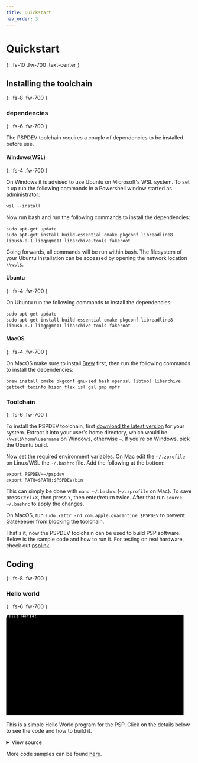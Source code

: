 ```yaml
---
title: Quickstart
nav_order: 3
---
```


# Quickstart
{: .fs-10 .fw-700 .text-center }

## Installing the toolchain
{: .fs-8 .fw-700 }

### dependencies
{: .fs-6 .fw-700 }

The PSPDEV toolchain requires a couple of dependencies to be installed before use.

#### Windows(WSL)
{: .fs-4 .fw-700 }

On Windows it is advised to use Ubuntu on Microsoft's WSL system. To set it up run the following commands in a Powershell window started as administrator:

```powershell
wsl --install
```

Now run bash and run the following commands to install the dependencies:

```shell
sudo apt-get update
sudo apt-get install build-essential cmake pkgconf libreadline8 libusb-0.1 libgpgme11 libarchive-tools fakeroot
```

Going forwards, all commands will be run within bash. The filesystem of your Ubuntu installation can be accessed by opening the network location `\\wsl$`.

#### Ubuntu
{: .fs-4 .fw-700 }

On Ubuntu run the following commands to install the dependencies:

```shell
sudo apt-get update
sudo apt-get install build-essential cmake pkgconf libreadline8 libusb-0.1 libgpgme11 libarchive-tools fakeroot
```

#### MacOS
{: .fs-4 .fw-700 }

On MacOS make sure to install [Brew](https://brew.sh/) first, then run the following commands to install the dependencies:

```shell
brew install cmake pkgconf gnu-sed bash openssl libtool libarchive gettext texinfo bison flex isl gsl gmp mpfr
```


### Toolchain 
{: .fs-6 .fw-700 }

To install the PSPDEV toolchain, first [download the latest version](https://github.com/pspdev/pspdev/releases/tag/latest) for your system. Extract it into your user's home directory, which would be `\\wsl$\home\username` on Windows, otherwise `~`. If you're on Windows, pick the Ubuntu build.

Now set the required environment variables. On Mac edit the ``~/.zprofile`` on Linux/WSL the ``~/.bashrc`` file. Add the following at the bottom:

```shell
export PSPDEV=~/pspdev
export PATH=$PATH:$PSPDEV/bin
```

This can simply be done with `nano ~/.bashrc` (`~/.zprofile` on Mac). To save press `Ctrl`+`X`, then press `Y`, then enter/return twice. After that run `source ~/.bashrc` to apply the changes.

On MacOS, run `sudo xattr -rd com.apple.quarantine $PSPDEV` to prevent Gatekeeper from blocking the toolchain.

That's it, now the PSPDEV toolchain can be used to build PSP software. Below is the sample code and how to run it. For testing on real hardware, check out [psplink](https://pspdev.github.io/psplinkusb/).

## Coding
{: .fs-8 .fw-700 }

### Hello world
{: .fs-6 .fw-700 }

![](images/hello.png?raw=true)


This is a simple Hello World program for the PSP. Click on the details below to see the code and how to build it.

<details markdown="1">

<summary>View source</summary>

**main.c**

```c

#include <pspkernel.h>
#include <pspdebug.h>
#include <pspdisplay.h>

// PSP_MODULE_INFO is required
PSP_MODULE_INFO("Hello World", 0, 1, 0);
PSP_MAIN_THREAD_ATTR(PSP_THREAD_ATTR_USER);

int exit_callback(int arg1, int arg2, void *common) {
    sceKernelExitGame();
    return 0;
}

int callback_thread(SceSize args, void *argp) {
    int cbid = sceKernelCreateCallback("Exit Callback", exit_callback, NULL);
    sceKernelRegisterExitCallback(cbid);
    sceKernelSleepThreadCB();
    return 0;
}

int setup_callbacks(void) {
    int thid = sceKernelCreateThread("update_thread", callback_thread, 0x11, 0xFA0, 0, 0);
    if(thid >= 0)
        sceKernelStartThread(thid, 0, 0);
    return thid;
}

int main(void)  {
    // Use above functions to make exiting possible
    setup_callbacks();
    
    // Print Hello World! on a debug screen on a loop
    pspDebugScreenInit();
    while(1) {
        pspDebugScreenSetXY(0, 0);
        pspDebugScreenPrintf("Hello World!");
        sceDisplayWaitVblankStart();
    }

    return 0;
}
```

**CMakeLists.txt**

```cmake
cmake_minimum_required(VERSION 3.0)

project(hello)

add_executable(${PROJECT_NAME} main.c)

target_link_libraries(${PROJECT_NAME} PRIVATE
    pspdebug
    pspdisplay
    pspge
)

# Create an EBOOT.PBP file
create_pbp_file(
    TARGET ${PROJECT_NAME}
    ICON_PATH NULL
    BACKGROUND_PATH NULL
    PREVIEW_PATH NULL
    TITLE ${PROJECT_NAME}
)
```

Building can be done with:

```shell
mkdir build && cd build
psp-cmake ..
make
```

This will result in an EBOOT.PBP file in the build directory. Put it in a directory in ms0:/PSP/GAME/ and the PSP can run it.

</details>

More code samples can be found [here](/basic_programs.md).
